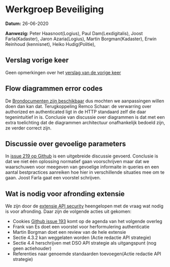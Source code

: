 # Werkgroep Beveiliging

**Datum:** 26-06-2020

**Aanwezig:** 
Peter Haasnoot(Logius), Paul Dam(Lexdigitalis), Joost Farla(Kadaster), Jaron Azaria(Logius), Martin Borgman(Kadaster), Erwin Reinhoud (kennisnet), Heiko Hudig(Politie), 

## Verslag vorige keer
Geen opmerkingen over het [verslag van de vorige keer](https://github.com/Geonovum/KP-APIs/blob/master/Werkgroep%20Authenticatie%20Autorisatie/Verslagen/verslag%2029%20mei%202020.mdown) 

## Flow diagrammen error codes
De [Brondocumenten zijn beschikbaar](https://github.com/Geonovum/KP-APIs/raw/master/Werkgroep%20Authenticatie%20Autorisatie/HTTP-authnz-flow.vsdx) dus mochten we aanpassingen willen doen dan kan dat.
Terugkoppeling Remco Schaar: de verwarring over authorized en authenticated ligt in de HTTP standaard zelf die daar tegenintuitief in is. 
Conclusie van discussie over diagrammen is dat met een extra toelichting dat de diagrammen architectuur onafhankelijk bedoeld zijn, ze verder correct zijn.

## Discussie over gevoelige parameters
In [issue 219 op Github](https://github.com/Geonovum/KP-APIs/issues/219) is een uitgebreide discussie gevoerd. Conclusie is dat we niet één oplossing normatief gaan voorschrijven maar dat we waarschuwen voor meegeven van gevoelige informaite in queries en een aantal bestpractices aanreiken hoe hier in verschillende situaties mee om te gaan.
Joost Farla gaat een voorstel schrijven.

## Wat is nodig voor afronding extensie 
We zijn door de [extensie API security](https://geonovum.github.io/KP-APIs/API-strategie-extensies/#api-security) heengelopen met de vraag wat nodig is voor afronding.
Daar zijn de volgende acties uit gekomen:
* Cookies [Github issue 193](https://github.com/Geonovum/KP-APIs/issues/193) komt op de agenda van het volgende overleg  
* Frank van Es doet een voorstel voor herformulering authenticatie
* Martin Borgman doet een review van de hele extensie
* Sectie 4.3.2 kan weggelaten worden (Actie redactie API strategie)
* Sectie 4.4 herschrijven met DSO API strategie als uitgangspunt (nog geen actiehouder)
* Referenties naar genoemde standaarden toevoegen(Actie redactie API strategie) 

